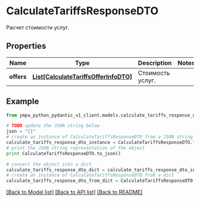 # CalculateTariffsResponseDTO

Расчет стоимости услуг.

## Properties
Name | Type | Description | Notes
------------ | ------------- | ------------- | -------------
**offers** | [**List[CalculateTariffsOfferInfoDTO]**](CalculateTariffsOfferInfoDTO.md) | Стоимость услуг. | 

## Example

```python
from ympa_python_pydantic_v1_client.models.calculate_tariffs_response_dto import CalculateTariffsResponseDTO

# TODO update the JSON string below
json = "{}"
# create an instance of CalculateTariffsResponseDTO from a JSON string
calculate_tariffs_response_dto_instance = CalculateTariffsResponseDTO.from_json(json)
# print the JSON string representation of the object
print CalculateTariffsResponseDTO.to_json()

# convert the object into a dict
calculate_tariffs_response_dto_dict = calculate_tariffs_response_dto_instance.to_dict()
# create an instance of CalculateTariffsResponseDTO from a dict
calculate_tariffs_response_dto_from_dict = CalculateTariffsResponseDTO.from_dict(calculate_tariffs_response_dto_dict)
```
[[Back to Model list]](../README.md#documentation-for-models) [[Back to API list]](../README.md#documentation-for-api-endpoints) [[Back to README]](../README.md)


